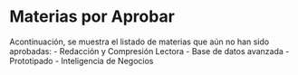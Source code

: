 Materias por Aprobar
=======================

Acontinuación, se muestra el listado de materias que aún no han sido aprobadas:
    - Redacción y Compresión Lectora
    - Base de datos avanzada
    - Prototipado
    - Inteligencia de Negocios